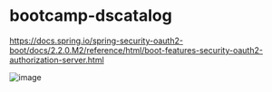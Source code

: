 # bootcamp-dscatalog

https://docs.spring.io/spring-security-oauth2-boot/docs/2.2.0.M2/reference/html/boot-features-security-oauth2-authorization-server.html

![image](https://user-images.githubusercontent.com/75624436/190745968-4fc263a1-8472-4bb1-a09c-5049c19dbdee.png)
